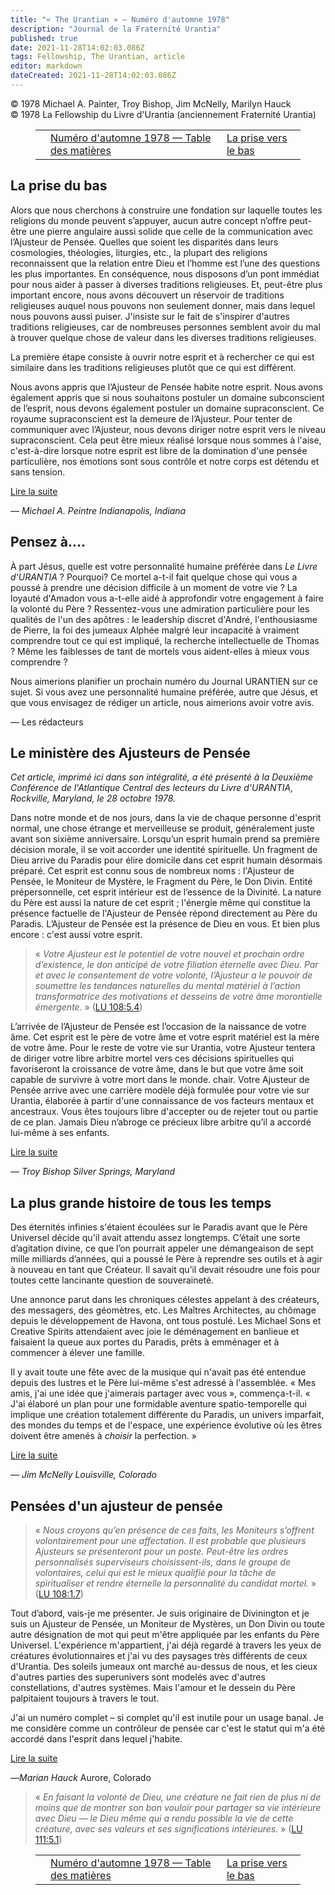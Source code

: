 ```yaml
---
title: "« The Urantian » — Numéro d'automne 1978"
description: "Journal de la Fraternité Urantia"
published: true
date: 2021-11-28T14:02:03.086Z
tags: Fellowship, The Urantian, article
editor: markdown
dateCreated: 2021-11-28T14:02:03.086Z
---
```


<p class="v-card v-sheet theme--light grey lighten-3 px-2">© 1978 Michael A. Painter, Troy Bishop, Jim McNelly, Marilyn Hauck<br>© 1978 La Fellowship du Livre d'Urantia (anciennement Fraternité Urantia)</p>
<figure class="table chapter-navigator">
  <table>
    <tbody>
      <tr>
        <td>
        </td>
        <td>
        <a href="/fr/index/articles_the_urantian#numéro-d'automne-1978">
          <span class="mdi mdi-book-open-variant"></span><span class="pl-2">Numéro d'automne 1978 — Table des matières</span>
        </a>
        </td>
        <td>
        <a href="/fr/article/Michael_Painter/The_Down_Grasp">
          <span class="pr-2">La prise vers le bas</span><span class="mdi mdi-arrow-right-drop-circle"></span>
        </a>
        </td>
      </tr>
    </tbody>
  </table>
</figure>



## La prise du bas

Alors que nous cherchons à construire une fondation sur laquelle toutes les religions du monde peuvent s’appuyer, aucun autre concept n’offre peut-être une pierre angulaire aussi solide que celle de la communication avec l’Ajusteur de Pensée. Quelles que soient les disparités dans leurs cosmologies, théologies, liturgies, etc., la plupart des religions reconnaissent que la relation entre Dieu et l’homme est l’une des questions les plus importantes. En conséquence, nous disposons d’un pont immédiat pour nous aider à passer à diverses traditions religieuses. Et, peut-être plus important encore, nous avons découvert un réservoir de traditions religieuses auquel nous pouvons non seulement donner, mais dans lequel nous pouvons aussi puiser. J'insiste sur le fait de s'inspirer d'autres traditions religieuses, car de nombreuses personnes semblent avoir du mal à trouver quelque chose de valeur dans les diverses traditions religieuses.

La première étape consiste à ouvrir notre esprit et à rechercher ce qui est similaire dans les traditions religieuses plutôt que ce qui est différent.

Nous avons appris que l’Ajusteur de Pensée habite notre esprit. Nous avons également appris que si nous souhaitons postuler un domaine subconscient de l’esprit, nous devons également postuler un domaine supraconscient. Ce royaume supraconscient est la demeure de l’Ajusteur. Pour tenter de communiquer avec l’Ajusteur, nous devons diriger notre esprit vers le niveau supraconscient. Cela peut être mieux réalisé lorsque nous sommes à l'aise, c'est-à-dire lorsque notre esprit est libre de la domination d'une pensée particulière, nos émotions sont sous contrôle et notre corps est détendu et sans tension.

[Lire la suite](/fr/article/Michael_Painter/The_Down_Grasp)

— _Michael A. Peintre_
_Indianapolis, Indiana_


## Pensez à....

À part Jésus, quelle est votre personnalité humaine préférée dans _Le Livre d'URANTIA_ ? Pourquoi? Ce mortel a-t-il fait quelque chose qui vous a poussé à prendre une décision difficile à un moment de votre vie ? La loyauté d'Amadon vous a-t-elle aidé à approfondir votre engagement à faire la volonté du Père ? Ressentez-vous une admiration particulière pour les qualités de l'un des apôtres : le leadership discret d'André, l'enthousiasme de Pierre, la foi des jumeaux Alphée malgré leur incapacité à vraiment comprendre tout ce qui est impliqué, la recherche intellectuelle de Thomas ? Même les faiblesses de tant de mortels vous aident-elles à mieux vous comprendre ?

Nous aimerions planifier un prochain numéro du Journal URANTIEN sur ce sujet. Si vous avez une personnalité humaine préférée, autre que Jésus, et que vous envisagez de rédiger un article, nous aimerions avoir votre avis.

— Les rédacteurs

## Le ministère des Ajusteurs de Pensée

_Cet article, imprimé ici dans son intégralité, a été présenté à la Deuxième Conférence de l'Atlantique Central des lecteurs du Livre d'URANTIA, Rockville, Maryland, le 28 octobre 1978._

Dans notre monde et de nos jours, dans la vie de chaque personne d'esprit normal, une chose étrange et merveilleuse se produit, généralement juste avant son sixième anniversaire. Lorsqu’un esprit humain prend sa première décision morale, il se voit accorder une identité spirituelle. Un fragment de Dieu arrive du Paradis pour élire domicile dans cet esprit humain désormais préparé. Cet esprit est connu sous de nombreux noms : l'Ajusteur de Pensée, le Moniteur de Mystère, le Fragment du Père, le Don Divin. Entité prépersonnelle, cet esprit intérieur est de l’essence de la Divinité. La nature du Père est aussi la nature de cet esprit ; l'énergie même qui constitue la présence factuelle de l'Ajusteur de Pensée répond directement au Père du Paradis. L’Ajusteur de Pensée est la présence de Dieu en vous. Et bien plus encore : c'est aussi votre esprit.

> « _Votre Ajusteur est le potentiel de votre nouvel et prochain ordre d’existence, le don anticipé de votre filiation éternelle avec Dieu. Par et avec le consentement de votre volonté, l’Ajusteur a le pouvoir de soumettre les tendances naturelles du mental matériel à l’action transformatrice des motivations et desseins de votre âme morontielle émergente._ » ([LU 108:5.4](/fr/The_Urantia_Book/108#p5_4))

L’arrivée de l’Ajusteur de Pensée est l’occasion de la naissance de votre âme. Cet esprit est le père de votre âme et votre esprit matériel est la mère de votre âme. Pour le reste de votre vie sur Urantia, votre Ajusteur tentera de diriger votre libre arbitre mortel vers ces décisions spirituelles qui favoriseront la croissance de votre âme, dans le but que votre âme soit capable de survivre à votre mort dans le monde. chair. Votre Ajusteur de Pensée arrive avec une carrière modèle déjà formulée pour votre vie sur Urantia, élaborée à partir d'une connaissance de vos facteurs mentaux et ancestraux. Vous êtes toujours libre d'accepter ou de rejeter tout ou partie de ce plan. Jamais Dieu n’abroge ce précieux libre arbitre qu’il a accordé lui-même à ses enfants.

[Lire la suite](/fr/article/Troy_R_Bishop/The_Ministry_Of_The_Thought_Adjusters)

— _Troy Bishop_
_Silver Springs, Maryland_

## La plus grande histoire de tous les temps

Des éternités infinies s'étaient écoulées sur le Paradis avant que le Père Universel décide qu'il avait attendu assez longtemps. C’était une sorte d’agitation divine, ce que l’on pourrait appeler une démangeaison de sept mille milliards d’années, qui a poussé le Père à reprendre ses outils et à agir à nouveau en tant que Créateur. Il savait qu’il devait résoudre une fois pour toutes cette lancinante question de souveraineté.

Une annonce parut dans les chroniques célestes appelant à des créateurs, des messagers, des géomètres, etc. Les Maîtres Architectes, au chômage depuis le développement de Havona, ont tous postulé. Les Michael Sons et Creative Spirits attendaient avec joie le déménagement en banlieue et faisaient la queue aux portes du Paradis, prêts à emménager et à commencer à élever une famille.

Il y avait toute une fête avec de la musique qui n'avait pas été entendue depuis des lustres et le Père lui-même s'est adressé à l'assemblée. « Mes amis, j'ai une idée que j'aimerais partager avec vous », commença-t-il. « J'ai élaboré un plan pour une formidable aventure spatio-temporelle qui implique une création totalement différente du Paradis, un univers imparfait, des mondes du temps et de l'espace, une expérience évolutive où les êtres doivent être amenés à _choisir_ la perfection. »

[Lire la suite](/fr/article/Jim_McNelly/The_Greatest_Story_Of_All_Time)

— _Jim McNelly_
_Louisville, Colorado_

## Pensées d'un ajusteur de pensée

> « _Nous croyons qu’en présence de ces faits, les Moniteurs s’offrent volontairement pour une affectation. Il est probable que plusieurs Ajusteurs se présenteront pour un poste. Peut-être les ordres personnalisés superviseurs choisissent-ils, dans le groupe de volontaires, celui qui est le mieux qualifié pour la tâche de spiritualiser et rendre éternelle la personnalité du candidat mortel._ » ([LU 108:1.7](/fr/The_Urantia_Book/108#p1_7))

Tout d’abord, vais-je me présenter. Je suis originaire de Divinington et je suis un Ajusteur de Pensée, un Moniteur de Mystères, un Don Divin ou toute autre désignation de mot qui peut m'être appliquée par les enfants du Père Universel. L'expérience m'appartient, j'ai déjà regardé à travers les yeux de créatures évolutionnaires et j'ai vu des paysages très différents de ceux d'Urantia. Des soleils jumeaux ont marché au-dessus de nous, et les cieux d'autres parties des superunivers sont modelés avec d'autres constellations, d'autres systèmes. Mais l'amour et le dessein du Père palpitaient toujours à travers le tout.

J'ai un numéro complet – si complet qu'il est inutile pour un usage banal. Je me considère comme un contrôleur de pensée car c'est le statut qui m'a été accordé dans l'esprit dans lequel j'habite.

[Lire la suite](/fr/article/Marilyn_Hauck/Thoughts_Of_A_Thought_Adjuster)

—_Marian Hauck_
Aurore, Colorado

> « _En faisant la volonté de Dieu, une créature ne fait rien de plus ni de moins que de montrer son bon vouloir pour partager sa vie intérieure avec Dieu — le Dieu même qui a rendu possible la vie de cette créature, avec ses valeurs et ses significations intérieures._ » ([LU 111:5.1](/fr/The_Urantia_Book/111#p5_1))





<figure class="table chapter-navigator">
  <table>
    <tbody>
      <tr>
        <td>
        </td>
        <td>
        <a href="/fr/index/articles_the_urantian#numéro-d'automne-1978">
          <span class="mdi mdi-book-open-variant"></span><span class="pl-2">Numéro d'automne 1978 — Table des matières</span>
        </a>
        </td>
        <td>
        <a href="/fr/article/Michael_Painter/The_Down_Grasp">
          <span class="pr-2">La prise vers le bas</span><span class="mdi mdi-arrow-right-drop-circle"></span>
        </a>
        </td>
      </tr>
    </tbody>
  </table>
</figure>
